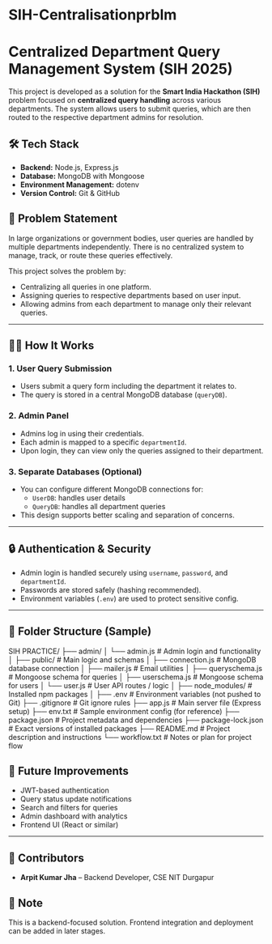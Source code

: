 ﻿# SIH-Centralisationprblm
 # Centralized Department Query Management System (SIH 2025)

This project is developed as a solution for the **Smart India Hackathon (SIH)** problem focused on **centralized query handling** across various departments. The system allows users to submit queries, which are then routed to the respective department admins for resolution.
## 🛠️ Tech Stack

- **Backend:** Node.js, Express.js
- **Database:** MongoDB with Mongoose
- **Environment Management:** dotenv
- **Version Control:** Git & GitHub

## 🎯 Problem Statement

In large organizations or government bodies, user queries are handled by multiple departments independently. There is no centralized system to manage, track, or route these queries effectively.

This project solves the problem by:
- Centralizing all queries in one platform.
- Assigning queries to respective departments based on user input.
- Allowing admins from each department to manage only their relevant queries.

---

## 👨‍💻 How It Works

### 1. **User Query Submission**
- Users submit a query form including the department it relates to.
- The query is stored in a central MongoDB database (`queryDB`).

### 2. **Admin Panel**
- Admins log in using their credentials.
- Each admin is mapped to a specific `departmentId`.
- Upon login, they can view only the queries assigned to their department.

### 3. **Separate Databases (Optional)**
- You can configure different MongoDB connections for:
  - `UserDB`: handles user details
  - `QueryDB`: handles all department queries
- This design supports better scaling and separation of concerns.

---

## 🔒 Authentication & Security

- Admin login is handled securely using `username`, `password`, and `departmentId`.
- Passwords are stored safely (hashing recommended).
- Environment variables (`.env`) are used to protect sensitive config.

---

## 📁 Folder Structure (Sample)
  SIH PRACTICE/
├── admin/
│   └── admin.js                  # Admin login and functionality
│
├── public/                       # Main logic and schemas
│   ├── connection.js             # MongoDB database connection
│   ├── mailer.js                 # Email utilities
│   ├── queryschema.js            # Mongoose schema for queries
│   ├── userschema.js             # Mongoose schema for users
│   └── user.js                   # User API routes / logic
│
├── node_modules/                 # Installed npm packages
│
├── .env                          # Environment variables (not pushed to Git)
├── .gitignore                    # Git ignore rules
├── app.js                        # Main server file (Express setup)
├── env.txt                       # Sample environment config (for reference)
├── package.json                  # Project metadata and dependencies
├── package-lock.json             # Exact versions of installed packages
├── README.md                     # Project description and instructions
└── workflow.txt                  # Notes or plan for project flow



## 🚀 Future Improvements
- JWT-based authentication
- Query status update notifications
- Search and filters for queries
- Admin dashboard with analytics
- Frontend UI (React or similar)

---

## 🤝 Contributors

- **Arpit Kumar Jha** – Backend Developer, CSE NIT Durgapur
## 📌 Note

This is a backend-focused solution. Frontend integration and deployment can be added in later stages.



